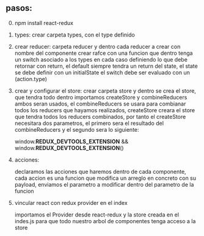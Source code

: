 ## pasos: ##

0. npm install react-redux

 1. types:
    crear carpeta types, con el type definido

 2. crear reducer:
    carpeta reducer y dentro cada reducer a crear con nombre del componente
    crear rafce con una funcion que dentro 
    tenga un switch asociado a los types en cada caso definiendo
    lo que debe retornar con return, el default siempre tendra
    un return del state, el state se debe definir con un initialState el switch debe ser evaluado con un (action.type)

 3. crear y configurar el store:
    crear carpeta store y dentro se crea el store, que tendra todo
    dentro importamos createStore y combineReducers ambos seran usados, el combineReducers se usara para combianar todos los reducers que hayamos realizados, createStore creara el store que tendra todos los reducers combinados, por tanto el createStore necesitara dos parametros, el primero sera el resultado del combineReducers y el segundo sera lo siguiente:
    
    window.__REDUX_DEVTOOLS_EXTENSION__ && window.__REDUX_DEVTOOLS_EXTENSION__()

 4. acciones:

    declaramos las acciones que haremos dentro de cada componente, cada accion es una funcion que modifica un arreglo en concreto con su payload, enviamos el parametro a modificar dentro del parametro de la funcion

 5. vincular react con redux provider en el index 

    importamos el Provider desde react-redux y la store creada en el indes.js para que todo nuestro arbol de componentes tenga acceso a la store